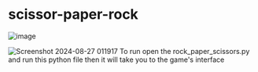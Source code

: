 # scissor-paper-rock
![image](https://github.com/user-attachments/assets/03d7fb50-fed6-41ef-8bd9-d628b0125e45)

![Screenshot 2024-08-27 011917](https://github.com/user-attachments/assets/30251f06-1b5f-4976-b406-2f22f02a06d2)
To run open the rock_paper_scissors.py and run this python file then it will take you to the game's interface 
